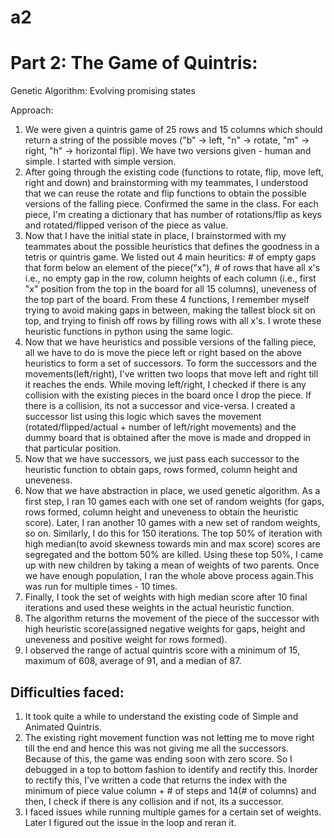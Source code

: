 # a2
# Part 2: The Game of Quintris:
Genetic Algorithm: Evolving promising states

Approach:
1. We were given a quintris game of 25 rows and 15 columns which should return a string of the possible moves ("b" -> left, "n" -> rotate, "m" -> right, "h" -> horizontal flip). We have two versions given - human and simple. I started with simple version.
2. After going through the existing code (functions to rotate, flip, move left, right and down) and brainstorming with my teammates, I understood that we can reuse the rotate and flip functions to obtain the possible versions of the falling piece. Confirmed the same in the class. For each piece, I'm creating a dictionary that has number of rotations/flip as keys and rotated/flipped verison of the piece as value.
3. Now that I have the initial state in place, I brainstormed with my teammates about the possible heuristics that defines the goodness in a tetris or quintris game. We listed out 4 main heuritics: # of empty gaps that form below an element of the piece("x"), # of rows that have all x's i.e., no empty gap in the row, column heights of each column (i.e., first "x" position from the top in the board for all 15 columns), uneveness of the top part of the board. From these 4 functions, I remember myself trying to avoid making gaps in between, making the tallest block sit on top, and trying to finish off rows by filling rows with all x's. I wrote these heuristic functions in python using the same logic.
4. Now that we have heuristics and possible versions of the falling piece, all we have to do is move the piece left or right based on the above heuristics to form a set of successors. To form the successors and the movements(left/right), I've written two loops that move left and right till it reaches the ends. While moving left/right, I checked if there is any collision with the existing pieces in the board once I drop the piece. If there is a collision, its not a successor and vice-versa. I created a successor list using this logic which saves the movement (rotated/flipped/actual + number of left/right movements) and the dummy board that is obtained after the move is made and dropped in that particular position. 
5. Now that we have successors, we just pass each successor to the heuristic function to obtain gaps, rows formed, column height and uneveness. 
6. Now that we have abstraction in place, we used genetic algorithm. As a first step, I ran 10 games each with one set of random weights (for gaps, rows formed, column height and uneveness to obtain the heuristic score). Later, I ran another 10 games with a new set of random weights, so on. Similarly, I do this for 150 iterations. The top 50% of iteration with high median(to avoid skewness towards min and max score) scores are segregated and the bottom 50% are killed. Using these top 50%, I came up with new children by taking a mean of weights of two parents. Once we have enough population, I ran the whole above process again.This was run for multiple times - 10 times.
7. Finally, I took the set of weights with high median score after 10 final iterations and used these weights in the actual heuristic function.
8. The algorithm returns the movement of the piece of the successor with high heuristic score(assigned negative weights for gaps, height and uneveness and positive weight for rows formed).
9. I observed the range of actual quintris score with a minimum of 15, maximum of 608, average of 91, and a median of 87.

## Difficulties faced:
1. It took quite a while to understand the existing code of Simple and Animated Quintris.
2. The existing right movement function was not letting me to move right till the end and hence this was not giving me all the successors. Because of this, the game was ending soon with zero score. So I debugged in a top to bottom fashion to identify and rectify this. Inorder to rectify this, I've written a code that returns the index with the minimum of piece value column + # of steps and 14(# of columns) and then, I check if there is any collision and if not, its a successor.
3. I faced issues while running multiple games for a certain set of weights. Later I figured out the issue in the loop and reran it.

